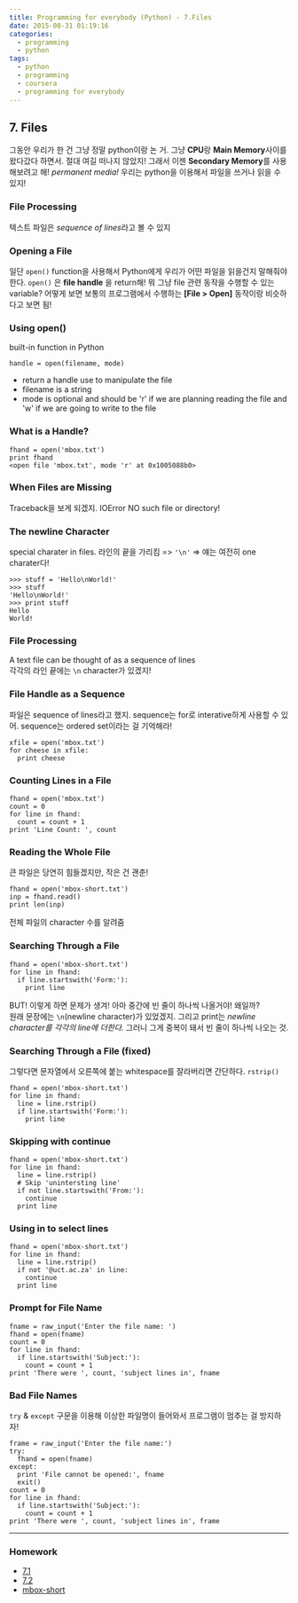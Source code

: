 ```yaml
---
title: Programming for everybody (Python) - 7.Files
date: 2015-08-31 01:19:16
categories:
  - programming
  - python
tags:
  - python
  - programming
  - coursera
  - programming for everybody
---
```


## 7. Files
그동안 우리가 한 건 그냥 정말 python이랑 논 거. 그냥 **CPU**랑 **Main Memory**사이를 왔다갔다 하면서. 절대 여길 떠나지 않았지! 그래서 이젠 **Secondary Memory**를 사용해보려고 해! *permanent media!* 우리는 python을 이용해서 파일을 쓰거나 읽을 수 있지!

### File Processing
텍스트 파일은 *sequence of lines*라고 볼 수 있지

### Opening a File
일단 `open()` function을 사용해서 Python에게 우리가 어떤 파일을 읽을건지 말해줘야 한다. `open()` 은 **file handle** 을 return해! 뭐 그냥 file 관련 동작을 수행할 수 있는 variable?
어떻게 보면 보통의 프로그램에서 수행하는 **[File > Open]** 동작이랑 비슷하다고 보면 됨!

### Using open()
built-in function in Python
```
handle = open(filename, mode)
```
- return a handle use to manipulate the file
- filename is a string
- mode is optional and should be 'r' if we are planning reading the file and 'w' if we are going to write to the file

### What is a Handle?
```
fhand = open('mbox.txt')
print fhand
<open file 'mbox.txt', mode 'r' at 0x1005088b0>
```

### When Files are Missing
Traceback을 보게 되겠지. IOError NO such file or directory!

### The newline Character
special charater in files. 라인의 끝을 가리킴 => `'\n'` => 얘는 여전히 one charater다!
```
>>> stuff = 'Hello\nWorld!'
>>> stuff
'Hello\nWorld!'
>>> print stuff
Hello
World!
```

### File Processing
A text file can be thought of as a sequence of lines  
각각의 라인 끝에는 `\n` character가 있겠지!

### File Handle as a Sequence
파일은 sequence of lines라고 했지. sequence는 for로 interative하게 사용할 수 있어. sequence는 ordered set이라는 걸 기억해라!
```
xfile = open('mbox.txt')
for cheese in xfile:
  print cheese
```

### Counting Lines in a File
```
fhand = open('mbox.txt')
count = 0
for line in fhand:
  count = count + 1
print 'Line Count: ', count
```

### Reading the Whole File
큰 파일은 당연히 힘들겠지만, 작은 건 괜춘!
```
fhand = open('mbox-short.txt')
inp = fhand.read()
print len(inp)
```
전체 파일의 character 수를 알려줌

### Searching Through a File
```
fhand = open('mbox-short.txt')
for line in fhand:
  if line.startswith('Form:'):
    print line
```
BUT! 이렇게 하면 문제가 생겨! 아마 중간에 빈 줄이 하나씩 나올거야! 왜일까?  
원래 문장에는 `\n`(newline character)가 있었겠지. 그리고 print는 *newline character를 각각의 line에 더한다.* 그러니 그게 중복이 돼서 빈 줄이 하나씩 나오는 것.

### Searching Through a File (fixed)
그렇다면 문자열에서 오른쪽에 붙는 whitespace를 잘라버리면 간단하다. `rstrip()`
```
fhand = open('mbox-short.txt')
for line in fhand:
  line = line.rstrip()
  if line.startswith('Form:'):
    print line
```

### Skipping with continue
```
fhand = open('mbox-short.txt')
for line in fhand:
  line = line.rstrip()
  # Skip 'unintersting line'
  if not line.startswith('From:'):
    continue
  print line
```

### Using in to select lines
```
fhand = open('mbox-short.txt')
for line in fhand:
  line = line.rstrip()
  if not '@uct.ac.za' in line:
    continue
  print line
```

### Prompt for File Name
```
fname = raw_input('Enter the file name: ')
fhand = open(fname)
count = 0
for line in fhand:
  if line.startswith('Subject:'):
    count = count + 1
print 'There were ', count, 'subject lines in', fname
```

### Bad File Names
`try` & `except` 구문을 이용해 이상한 파일명이 들어와서 프로그램이 멈추는 걸 방지하자!
```
frame = raw_input('Enter the file name:')
try:
  fhand = open(fname)
except:
  print 'File cannot be opened:', fname
  exit()
count = 0
for line in fhand:
  if line.startswith('Subject:'):
    count = count + 1
print 'There were ', count, 'subject lines in', frame
```

---
### Homework
* [7.1](7.1.py)
* [7.2](7.2.py)
* [mbox-short](mbox-short.txt)
